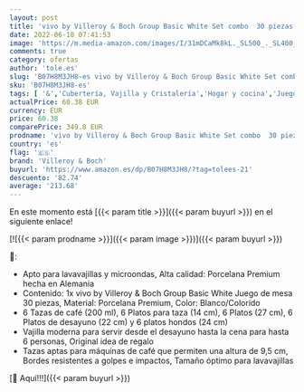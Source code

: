 ```yaml
---
layout: post
title: 'vivo by Villeroy & Boch Group Basic White Set combo  30 piezas  Porcelana Premium  Blanco'
date: 2022-06-18 07:41:53
image: 'https://m.media-amazon.com/images/I/31mDCaMk8kL._SL500_._SL400_.jpg'
comments: true
category: ofertas
author: 'tole.es'
slug: 'B07H8M3JH8-es vivo by Villeroy & Boch Group Basic White Set combo 30...'
sku: 'B07H8M3JH8-es'
tags: [ '&','Cubertería, Vajilla y Cristalería','Hogar y cocina','Juegos de café','Juegos de vajilla','Piezas de vajilla','Vajilla','boch','villeroy','villeroy & boch','🇪🇸', ]
actualPrice: 60.38 EUR
currency: EUR
price: 60.38
comparePrice: 349.8 EUR
prodname: 'vivo by Villeroy & Boch Group Basic White Set combo  30 piezas  Porcelana Premium  Blanco'
country: 'es'
flag: '🇪🇸'
brand: 'Villeroy & Boch'
buyurl: 'https://www.amazon.es/dp/B07H8M3JH8/?tag=tolees-21'
descuento: '82.74'
average: '213.68'
---
```


En este momento está [{{< param title >}}]({{< param buyurl >}}) en el siguiente enlace!

[![{{< param prodname >}}]({{< param image >}})]({{< param buyurl >}})

🔎:

- Apto para lavavajillas y microondas, Alta calidad: Porcelana Premium hecha en Alemania
- Contenido: 1x vivo by Villeroy & Boch Group Basic White Juego de mesa 30 piezas, Material: Porcelana Premium, Color: Blanco/Colorido
- 6 Tazas de café (200 ml), 6 Platos para taza (14 cm), 6 Platos (27 cm), 6 Platos de desayuno (22 cm) y 6 platos hondos (24 cm)
- Vajilla moderna para servir desde el desayuno hasta la cena para hasta 6 personas, Original idea de regalo
- Tazas aptas para máquinas de café que permiten una altura de 9,5 cm, Bordes resistentes a golpes e impactos, Tamaño óptimo para lavavajillas

[🛒 Aquí!!!]({{< param buyurl >}})
